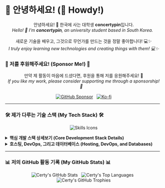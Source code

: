 # 👋 안녕하세요! (👋 Howdy!)

<p align="center">
  안녕하세요! 👋 한국에 사는 대학생 <strong>concertypin</strong>입니다. <br />
  <em>Hello! 👋 I'm <strong>concertypin</strong>, an university student based in South Korea.</em>
  <br /><br />
  새로운 기술을 배우고, 그것으로 무언가를 만드는 것을 정말 좋아합니다! 💻✨ <br />
  <em>I truly enjoy learning new technologies and creating things with them! 💻✨</em>
</p>

### 💖 저를 후원해주세요! (Sponsor Me!) 💖

<p align="center">
  만약 제 활동이 마음에 드셨다면, 후원을 통해 저를 응원해주세요! 💖 <br/>
  <em>If you like my work, please consider supporting me through a sponsorship! 💖</em>
  <br/><br/>
  <a href="https://github.com/sponsors/concertypin"><img src="https://img.shields.io/badge/GitHub%20Sponsor-EA4AAA?style=for-the-badge&logo=githubsponsors&logoColor=white" alt="GitHub Sponsor" /></a>
  <a href="https://ko-fi.com/eurokachan"><img src="https://img.shields.io/badge/Ko--fi-F16061?style=for-the-badge&logo=ko-fi&logoColor=white" alt="Ko-fi" /></a>
</p>

---

### 🛠️ 제가 다루는 기술 스택 (My Tech Stack) 🛠️

<p align="center">
  <img src="https://skillicons.dev/icons?i=ts,kotlin,py,c,cpp,vscode,pnpm,vite,idea,gradle,ktor,git,github,linux,azure,cloudflare,docker,firebase,gcp,githubactions,workers,fastapi,express,postgres,mongodb" alt="Skills Icons" />
</p>

<details>
<summary><strong>핵심 개발 스택 상세보기 (Core Development Stack Details)</strong></summary>

| 언어 (Language) | 개발 환경 & 도구 (Dev Environment & Tools) | 상세 설명 (Description) |
| :--- | :--- | :--- |
| 🌐 **TypeScript** | `VSCode` `pnpm` `Vite` `Rollup` | WSL 환경에서 타입스크립트로 웹 서비스를 만드는 것을 좋아합니다! ⚡<br/><em>I enjoy building web services with TypeScript in a WSL environment! ⚡</em> |
| 🤖 **Kotlin** | `IntelliJ IDEA` `Gradle` `Ktor` | Ktor로 서버와 클라이언트를 모두 개발하고, `kotlinx.Serialization`을 사용합니다! 🚀<br/><em>I develop both servers and clients with Ktor and use kotlinx.Serialization! 🚀</em> |
| 🐍 **Python** | `VSCode` `Poetry` `CPython 3.12+`| `FastAPI`나 `Flask`를 활용하고, 타입 어노테이션을 꼼꼼하게 쓰는 것을 중요하게 생각합니다!<br/><em>I utilize FastAPI or Flask and consider it important to use type annotations meticulously!</em> |
| ⚙️ **C/C++** | `VSCode` `GCC` `C20/C++20` | 표준 라이브러리를 중심으로 깔끔한 코드를 짜려고 노력 중입니다! 💪<br/><em>I'm trying to write clean code centered on the standard library! 💪</em> |

</details>

<details>
<summary><strong>호스팅, DevOps, 그리고 데이터베이스 (Hosting, DevOps, and Databases)</strong></summary>

* ☁️ **Hosting & DevOps:** `Azure`, `Cloudflare`, `Docker`, `Firebase`, `GCP`, `GitHub Actions`
* 🗄️ **Databases:** `PostgreSQL`, `MongoDB`, `SQLite`
* 🔧 **기타 (Etc.):** [`xonsh`](https://github.com/xonsh/xonsh) (제가 사용하는 쉘입니다! / *The shell I use!* 🐚), [`requests`](https://pypi.org/project/requests/)

</details>

---

### 📊 저의 GitHub 활동 기록 (My GitHub Stats) 📊

<p align="center">
  <img src="https://github-readme-stats.vercel.app/api?username=concertypin&show_icons=true&theme=tokyonight&hide_border=true&count_private=true&bg_color=1a1b27" alt="Certy's GitHub Stats" />
  <img src="https://github-readme-stats.vercel.app/api/top-langs/?username=concertypin&layout=compact&theme=tokyonight&hide_border=true&bg_color=1a1b27" alt="Certy's Top Languages" />
  <br/>
  <img src="https://trophygh.kolioaris.xyz/?username=concertypin&theme=tokyonight&no-frame=true&column=7" alt="Certy's GitHub Trophies" />
</p>
